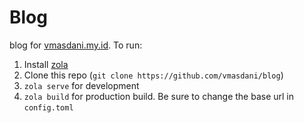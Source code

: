 # Blog

blog for [vmasdani.my.id](https://vmasdani.my.id). To run:

1. Install [zola](https://www.getzola.org/)
2. Clone this repo (`git clone https://github.com/vmasdani/blog`)
2. `zola serve` for development
3. `zola build` for production build. Be sure to change the base url in `config.toml`